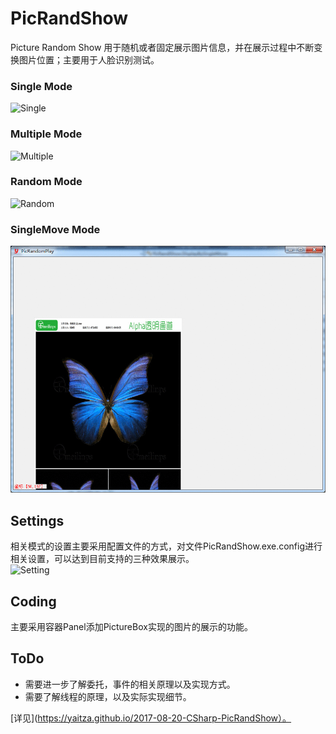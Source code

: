 # PicRandShow
Picture Random Show 用于随机或者固定展示图片信息，并在展示过程中不断变换图片位置；主要用于人脸识别测试。

### Single Mode
![Single](/Resource/Single.gif)

### Multiple Mode
![Multiple](/Resource/Multiple.gif)

### Random Mode
![Random](/Resource/Random.gif)

### SingleMove Mode
![Random](/Resource/SingleMove.gif)

## Settings
相关模式的设置主要采用配置文件的方式，对文件PicRandShow.exe.config进行相关设置，可以达到目前支持的三种效果展示。  
![Setting](/Resource/Setting.png)

## Coding
主要采用容器Panel添加PictureBox实现的图片的展示的功能。

## ToDo
- 需要进一步了解委托，事件的相关原理以及实现方式。
- 需要了解线程的原理，以及实际实现细节。

[详见](https://yaitza.github.io/2017-08-20-CSharp-PicRandShow）。